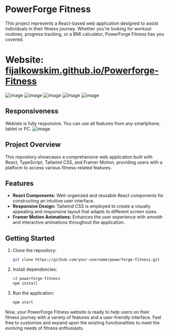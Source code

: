 # PowerForge Fitness
This project represents a React-based web application designed to assist individuals in their fitness journey. Whether you're looking for workout routines, progress tracking, or a BMI calculator, PowerForge Fitness has you covered.

# Website: [fijalkowskim.github.io/Powerforge-Fitness](https://fijalkowskim.github.io/Powerforge-Fitness)

![image](https://github.com/Fijalkowskim/Powerforge-Fitness/assets/91847461/8f568b16-81c2-4baa-885c-fa9c3befd98a)
![image](https://github.com/Fijalkowskim/Powerforge-Fitness/assets/91847461/d800dcb1-39e9-44ef-94d9-ca83a03a4185)
![image](https://github.com/Fijalkowskim/Powerforge-Fitness/assets/91847461/855f3f67-38c9-42e2-bd93-d0bf0166fe34)
![image](https://github.com/Fijalkowskim/Powerforge-Fitness/assets/91847461/d18ce93f-4617-43ef-b7de-d0ad2dcb50d5)
![image](https://github.com/Fijalkowskim/Powerforge-Fitness/assets/91847461/b505b2bd-e6ba-499c-a424-185c7ba2407b)


## Responsiveness
Webiste is fully responsive. You can use all features from any smartphone, tablet or PC.
![image](https://github.com/Fijalkowskim/Powerforge-Fitness/assets/91847461/e65d12f4-6976-4d1e-91d0-2dfcf4259eb5)


## Project Overview

This repository showcases a comprehensive web application built with React, TypeScript, Tailwind CSS, and Framer Motion, providing users with a platform to access various fitness-related features.

## Features

- **React Components:** Well-organized and reusable React components for constructing an intuitive user interface.
- **Responsive Design:** Tailwind CSS is employed to create a visually appealing and responsive layout that adapts to different screen sizes.
- **Framer Motion Animations:** Enhances the user experience with smooth and interactive animations throughout the application.

## Getting Started

1. Clone the repository:

   ```bash
   git clone https://github.com/your-username/powerforge-fitness.git
   ```

2. Install dependencies:

   ```bash
   cd powerforge-fitness
   npm install
   ```

3. Run the application:

   ```bash
   npm start
   ```

Now, your PowerForge Fitness website is ready to help users on their fitness journey with a variety of features and a user-friendly interface. Feel free to customize and expand upon the existing functionalities to meet the evolving needs of fitness enthusiasts.
